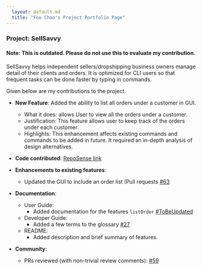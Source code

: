 ```yaml
---
  layout: default.md
  title: "Foo Chao's Project Portfolio Page"
---
```


### Project: SellSavvy

#### Note: This is outdated. Please do not use this to evaluate my contribution.

SellSavvy helps independent sellers/dropshipping business owners manage detail of their clients and orders. It is optimized for CLI users so that frequent tasks can be done faster by typing in commands.

Given below are my contributions to the project.

* **New Feature**: Added the ability to list all orders under a customer in GUI.
  * What it does: allows User to view all the orders under a customer.
  * Justification: This feature allows user to keep track of the orders under each customer.
  * Highlights: This enhancement affects existing commands and commands to be added in future. It required an in-depth analysis of design alternatives.

* **Code contributed**: [RepoSense link](https://nus-cs2103-ay2425s1.github.io/tp-dashboard/?search=&sort=groupTitle&sortWithin=title&timeframe=commit&mergegroup=&groupSelect=groupByRepos&breakdown=true&checkedFileTypes=docs~functional-code~test-code~other&since=2024-09-20&tabOpen=true&tabType=authorship&tabAuthor=FooChao&tabRepo=AY2425S1-CS2103T-F14a-2%2Ftp%5Bmaster%5D&authorshipIsMergeGroup=false&authorshipFileTypes=docs~functional-code~test-code~other&authorshipIsBinaryFileTypeChecked=false&authorshipIsIgnoredFilesChecked=false)

* **Enhancements to existing features**:
  * Updated the GUI to include an order list (Pull requests [\#63](https://github.com/AY2425S1-CS2103T-F14a-2/tp/pull/63)

* **Documentation**:
  * User Guide:
    * Added documentation for the features `listOrder` [\#ToBeUpdated]()
  * Developer Guide:
    * Added a few terms to the glossary [\#27](https://github.com/AY2425S1-CS2103T-F14a-2/tp/pull/27)
  * README:
    * Added description and brief summary of features.

* **Community**:
  * PRs reviewed (with non-trivial review comments): [\#59](https://github.com/AY2425S1-CS2103T-F14a-2/tp/pull/59)
